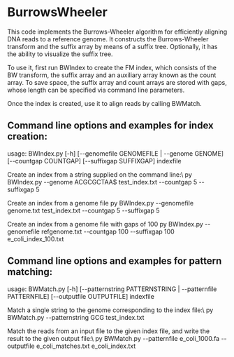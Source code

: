 # BurrowsWheeler

This code implements the Burrows-Wheeler algorithm for efficiently aligning DNA reads to a reference genome. It constructs the Burrows-Wheeler transform and the suffix array by means of a suffix tree. Optionally, it has the ability to visualize the suffix tree. 

To use it, first run BWIndex to create the FM index, which consists of the BW transform, the suffix array and an auxiliary array known as the count array. To save space, the suffix array and count arrays are stored with gaps, whose length can be specified via command line parameters.

Once the index is created, use it to align reads by calling BWMatch.

Command line options and examples for index creation:
-----------------------------------------------------

usage: BWIndex.py [-h] [--genomefile GENOMEFILE | --genome GENOME]
                  [--countgap COUNTGAP] [--suffixgap SUFFIXGAP]
                  indexfile

Create an index from a string supplied on the command line:\ 
py BWIndex.py --genome ACGCGCTAA$ test_index.txt --countgap 5 --suffixgap 5

Create an index from a genome file
py BWIndex.py --genomefile genome.txt test_index.txt --countgap 5 --suffixgap 5

Create an index from a genome file with gaps of 100
py BWIndex.py --genomefile refgenome.txt --countgap 100 --suffixgap 100 e_coli_index_100.txt

Command line options and examples for pattern matching:
-------------------------------------------------------

usage: BWMatch.py [-h]
                  [--patternstring PATTERNSTRING | --patternfile PATTERNFILE]
                  [--outputfile OUTPUTFILE]
                  indexfile

Match a single string to the genome corresponding to the index file:\ 
py BWMatch.py --patternstring GCG test_index.txt

Match the reads from an input file to the given index file, and write the result to the given output file:\ 
py BWMatch.py --patternfile e_coli_1000.fa --outputfile e_coli_matches.txt e_coli_index.txt
